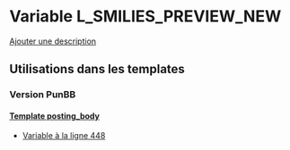 # Variable L_SMILIES_PREVIEW_NEW
[Ajouter une description](https://fa-tvars.appspot.com/var/L_SMILIES_PREVIEW_NEW)

## Utilisations dans les templates

### Version PunBB

#### [Template posting_body](punbb/posting_body.md)
* [Variable &agrave; la ligne 448](../punbb/posting_body.tpl#L448)